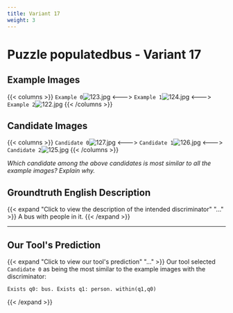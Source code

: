 ```yaml
---
title: Variant 17
weight: 3
---
```


# Puzzle populatedbus - Variant 17

## Example Images
{{< columns >}}
`Example 0`![123.jpg](/natscene_data/images/123.jpg)
<--->
`Example 1`![124.jpg](/natscene_data/images/124.jpg)
<--->
`Example 2`![122.jpg](/natscene_data/images/122.jpg)
{{< /columns >}}

## Candidate Images
{{< columns >}}
`Candidate 0`![127.jpg](/natscene_data/images/127.jpg)
<--->
`Candidate 1`![126.jpg](/natscene_data/images/126.jpg)
<--->
`Candidate 2`![125.jpg](/natscene_data/images/125.jpg)
{{< /columns >}}

*Which candidate among the above candidates is most similar to all the example images? Explain why.*

## Groundtruth English Description

{{< expand "Click to view the description of the intended discriminator" "..." >}}
A bus with people in it.
{{< /expand >}}

---



## Our Tool's Prediction

{{< expand "Click to view our tool's prediction" "..." >}}
Our tool selected `Candidate 0` as being the most similar to the example images with the discriminator:
```plaintext
Exists q0: bus. Exists q1: person. within(q1,q0)
```
{{< /expand >}}
